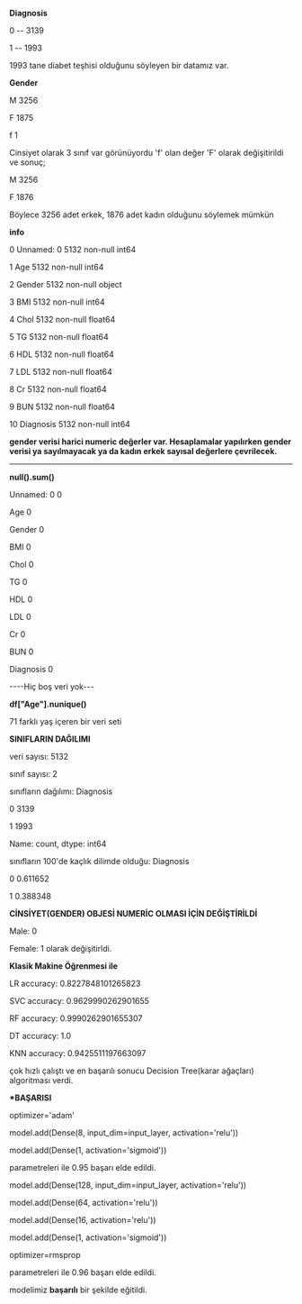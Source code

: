 **Diagnosis**

0 -- 3139

1 -- 1993

1993 tane diabet teşhisi olduğunu söyleyen bir datamız var.

**Gender**

M 3256

F 1875

f 1

Cinsiyet olarak 3 sınıf var görünüyordu 'f' olan değer 'F' olarak değişitirildi ve sonuç;

M 3256

F 1876

Böylece 3256 adet erkek, 1876 adet kadın olduğunu söylemek mümkün

**info**

0 Unnamed: 0 5132 non-null int64

1 Age 5132 non-null int64

2 Gender 5132 non-null object

3 BMI 5132 non-null int64

4 Chol 5132 non-null float64

5 TG 5132 non-null float64

6 HDL 5132 non-null float64

7 LDL 5132 non-null float64

8 Cr 5132 non-null float64

9 BUN 5132 non-null float64

10 Diagnosis 5132 non-null int64

**gender verisi harici numeric değerler var. Hesaplamalar yapılırken gender verisi ya sayılmayacak ya da kadın erkek sayısal değerlere çevrilecek.**

---

**null().sum()**

Unnamed: 0 0

Age 0

Gender 0

BMI 0

Chol 0

TG 0

HDL 0

LDL 0

Cr 0

BUN 0

Diagnosis 0

----Hiç boş veri yok---

**df["Age"].nunique()**

71 farklı yaş içeren bir veri seti

**SINIFLARIN DAĞILIMI**

veri sayısı: 5132

sınıf sayısı: 2

sınıfların dağılımı: Diagnosis

0 3139

1 1993

Name: count, dtype: int64

sınıfların 100'de kaçlık dilimde olduğu: Diagnosis

0 0.611652

1 0.388348

**CİNSİYET(GENDER) OBJESİ NUMERİC OLMASI İÇİN DEĞİŞTİRİLDİ**

Male: 0

Female: 1 olarak değişitirldi.

**Klasik Makine Öğrenmesi ile**

LR accuracy: 0.8227848101265823

SVC accuracy: 0.9629990262901655

RF accuracy: 0.9990262901655307

DT accuracy: 1.0

KNN accuracy: 0.9425511197663097

çok hızlı çalıştı ve en başarılı sonucu Decision Tree(karar ağaçları) algoritması verdi.

**\*BAŞARISI**

optimizer='adam'

model.add(Dense(8, input_dim=input_layer, activation='relu'))

model.add(Dense(1, activation='sigmoid'))

parametreleri ile 0.95 başarı elde edildi.

model.add(Dense(128, input_dim=input_layer, activation='relu'))

model.add(Dense(64, activation='relu'))

model.add(Dense(16, activation='relu'))

model.add(Dense(1, activation='sigmoid'))

optimizer=rmsprop

parametreleri ile 0.96 başarı elde edildi.

modelimiz **başarılı** bir şekilde eğitildi.
